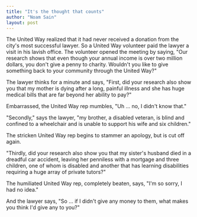 ```yaml
---
title: "It's the thought that counts"
author: "Noam Sain"
layout: post
---
```


The United Way realized that it had never received a donation from the city's most successful lawyer. So a United Way volunteer paid the lawyer a visit in his lavish office. The volunteer opened the meeting by saying, "Our research shows that even though your annual income is over two million dollars, you don't give a penny to charity. Wouldn't you like to give something back to your community through the United Way?"

The lawyer thinks for a minute and says, "First, did your research also show you that my mother is dying after a long, painful illness and she has huge medical bills that are far beyond her ability to pay?"

Embarrassed, the United Way rep mumbles, "Uh ... no, I didn't know that."

"Secondly," says the lawyer, "my brother, a disabled veteran, is blind and confined to a wheelchair and is unable to support his wife and six children."

The stricken United Way rep begins to stammer an apology, but is cut off again.

"Thirdly, did your research also show you that my sister's husband died in a dreadful car accident, leaving her penniless with a mortgage and three children, one of whom is disabled and another that has learning disabilities requiring a huge array of private tutors?"

The humiliated United Way rep, completely beaten, says, "I'm so sorry, I had no idea."

And the lawyer says, "So ... if I didn't give any money to them, what makes you think I'd give any to you?"
